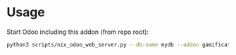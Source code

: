 # Usage

Start Odoo including this addon (from repo root):

```bash
python3 scripts/nix_odoo_web_server.py --db-name mydb --addon gamification_sale_crm
```
